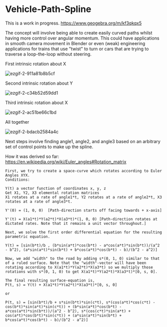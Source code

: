 # Vehicle-Path-Spline
This is a work in progress. https://www.geogebra.org/m/kf3qkqx5

The concept will involve being able to create easily curved paths whilst having more control over angular momentum. This could have applications in smooth camera movement in Blender or even (weak) engineering applications for trains that use "twist" to turn or cars that are trying to traverse a loop-the-loop without steering.

First intrinsic rotation about X

![ezgif-2-911a81b8b5cf](https://user-images.githubusercontent.com/33347703/81968651-94e88480-9614-11ea-96c6-4715d1fa0b76.gif)

Second intrinsic rotation about Y

![ezgif-2-c34b52d59dd1](https://user-images.githubusercontent.com/33347703/81968653-95811b00-9614-11ea-9880-69f619f467a4.gif)

Third intrinsic rotation about X

![ezgif-2-ac51be66c1bd](https://user-images.githubusercontent.com/33347703/81968656-9619b180-9614-11ea-9888-bfba90c70ada.gif)

All together

![ezgif-2-bdacb2584a4c](https://user-images.githubusercontent.com/33347703/81968661-974ade80-9614-11ea-89e5-631c4b76cb2b.gif)

Next steps involve finding angle1, angle2, and angle3 based on an arbitrary set of control points to make up the spline.

How it was derived so far:
https://en.wikipedia.org/wiki/Euler_angles#Rotation_matrix
```
First, we try to create a space-curve which rotates according to Euler Angles XYX.
Conditions:

Y(t) a vector function of coordinates x, y, z
Get X1, Y2, X3 elemental rotation matrices
X1 rotates at a rate of angle1*t, Y2 rotates at a rate of angle2*t, X3 rotates at a rate of angle3*t.

Y'(0) = (1, 0, 0)  [Path-direction starts off facing towards + x-axis]

Y'(t) = X(a1*t)*Y(a2*t)*X(a3*t)*(1, 0, 0) [Path-direction rotates at dictated rates. Note that it remains a unit vector throughout.]

Next, we solve the first order differential equation for the resulting parametric equation.

Y(t) = [sin(b*t)/b , (b*sin(a*t)*cos(b*t) - a*cos(a*t)*sin(b*t))/(a^2 - b^2), (a*sin(a*t)*sin(b*t) + b*cos(a*t)*cos(b*t) - b)/(b^2 - a^2)]

Now, we add "width" to the road by adding s*(0, 1, 0) similar to that of a ruled surface. Note that the "width"-vector will have been rotating according to X(a1*t)*Y(a2*t)*X(a3*t) so we multiply those rotations with s*(0, 1, 0) to get X(a1*t)*Y(a2*t)*X(a3*t)*[0, s, 0].

The final resulting surface-equation is,
P(t, s) = Y(t) + X(a1*t)*Y(a2*t)*X(a3*t)*[0, s, 0]

or

P(t, s) = [sin(b*t)/b + s*sin(b*t)*sin(c*t), s*(cos(a*t)*cos(c*t) - cos(b*t)*sin(a*t)*sin(c*t)) + (b*sin(a*t)*cos(b*t) - a*cos(a*t)*sin(b*t))/(a^2 - b^2), s*(cos(c*t)*sin(a*t) + cos(a*t)*cos(b*t)*sin(c*t)) + (a*sin(a*t)*sin(b*t) + b*cos(a*t)*cos(b*t) - b)/(b^2 - a^2)]
```
